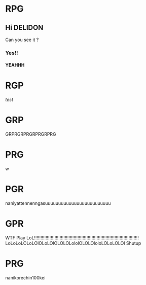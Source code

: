 # RPG


## Hi DELIDON 
Can you see it ?
### Yes!!
#### YEAHHH

# RGP
###### test

# GRP
GRPRGRPRGRPRGRPRG

# PRG
w

# PGR
naniyattennenngasuuuuuuuuuuuuuuuuuuuuuuuuu

# GPR
WTF
Play LoL!!!!!!!!!!!!!!!!!!!!!!!!!!!!!!!!!!!!!!!!!!!!!!!!!!!!!!!!!!!!!!!!!!!!!!!!!!!!!!!!!!
LoLoLoLOLoLOlOLoLOlOLOLOLololOLOLOloloLOLoLOLOl
Shutup

# PRG
nanikorechin100kei